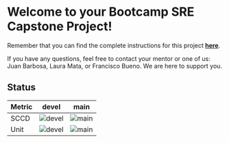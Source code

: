# Welcome to your Bootcamp SRE Capstone Project!

Remember that you can find the complete instructions for this project **[here](https://classroom.google.com/w/MzgwNTc4MDgwMjAw/t/all)**.

If you have any questions, feel free to contact your mentor or one of us: Juan Barbosa, Laura Mata, or Francisco Bueno. We are here to support you.

## Status 
| Metric | devel                                                                                                                       | main                                                                                                          |
|--------|-----------------------------------------------------------------------------------------------------------------------------|---------------------------------------------------------------------------------------------------------------|
| SCCD   | ![ devel](https://github.com/manquintero/sre-bootcamp-capstone-project/actions/workflows/pylint.yml/badge.svg?branch=devel) | ![ main](https://github.com/manquintero/sre-bootcamp-capstone-project/actions/workflows/pylint.yml/badge.svg) |
| Unit   | ![ devel](https://github.com/manquintero/sre-bootcamp-capstone-project/actions/workflows/pytest.yml/badge.svg?branch=devel) | ![ main](https://github.com/manquintero/sre-bootcamp-capstone-project/actions/workflows/pytest.yml/badge.svg) |

